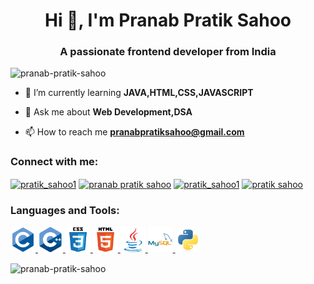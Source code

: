 <h1 align="center">Hi 👋, I'm Pranab Pratik Sahoo</h1>
<h3 align="center">A passionate frontend developer from India</h3>

<p align="left"> <img src="https://komarev.com/ghpvc/?username=pranab-pratik-sahoo&label=Profile%20views&color=0e75b6&style=flat" alt="pranab-pratik-sahoo" /> </p>

- 🌱 I’m currently learning **JAVA,HTML,CSS,JAVASCRIPT**

- 💬 Ask me about **Web Development,DSA**

- 📫 How to reach me **pranabpratiksahoo@gmail.com**

<h3 align="left">Connect with me:</h3>
<p align="left">
<a href="https://twitter.com/pratik_sahoo1" target="blank"><img align="center" src="![image](https://github.com/Pranab-Pratik-Sahoo/Pranab-Pratik-Sahoo/assets/126647897/fc7ba522-2551-4a3e-8d3f-6005f5dd9ed7)" alt="pratik_sahoo1" height="30" width="40" /></a>
<a href="https://linkedin.com/in/pranab pratik sahoo" target="blank"><img align="center" src="![image](https://github.com/Pranab-Pratik-Sahoo/Pranab-Pratik-Sahoo/assets/126647897/75c30549-a349-4c38-92fb-7081d1177caa)" alt="pranab pratik sahoo" height="30" width="40" /></a>
<a href="https://instagram.com/pratik_sahoo1" target="blank"><img align="center" src="![image](https://github.com/Pranab-Pratik-Sahoo/Pranab-Pratik-Sahoo/assets/126647897/3c75eb5b-287a-4429-a159-e3aab47b57ef)" alt="pratik_sahoo1" height="30" width="40" /></a>
<a href="https://www.youtube.com/c/pratik sahoo" target="blank"><img align="center" src="![image](https://github.com/Pranab-Pratik-Sahoo/Pranab-Pratik-Sahoo/assets/126647897/f65baa24-bc39-4e64-a310-fe943e6e27dd)" alt="pratik sahoo" height="30" width="40" /></a>
</p>

<h3 align="left">Languages and Tools:</h3>
<p align="left"> <a href="https://www.cprogramming.com/" target="_blank" rel="noreferrer"> <img src="https://raw.githubusercontent.com/devicons/devicon/master/icons/c/c-original.svg" alt="c" width="40" height="40"/> </a> <a href="https://www.w3schools.com/cpp/" target="_blank" rel="noreferrer"> <img src="https://raw.githubusercontent.com/devicons/devicon/master/icons/cplusplus/cplusplus-original.svg" alt="cplusplus" width="40" height="40"/> </a> <a href="https://www.w3schools.com/css/" target="_blank" rel="noreferrer"> <img src="https://raw.githubusercontent.com/devicons/devicon/master/icons/css3/css3-original-wordmark.svg" alt="css3" width="40" height="40"/> </a> <a href="https://www.w3.org/html/" target="_blank" rel="noreferrer"> <img src="https://raw.githubusercontent.com/devicons/devicon/master/icons/html5/html5-original-wordmark.svg" alt="html5" width="40" height="40"/> </a> <a href="https://www.java.com" target="_blank" rel="noreferrer"> <img src="https://raw.githubusercontent.com/devicons/devicon/master/icons/java/java-original.svg" alt="java" width="40" height="40"/> </a> <a href="https://www.mysql.com/" target="_blank" rel="noreferrer"> <img src="https://raw.githubusercontent.com/devicons/devicon/master/icons/mysql/mysql-original-wordmark.svg" alt="mysql" width="40" height="40"/> </a> <a href="https://www.python.org" target="_blank" rel="noreferrer"> <img src="https://raw.githubusercontent.com/devicons/devicon/master/icons/python/python-original.svg" alt="python" width="40" height="40"/> </a> </p>

<p><img align="center" src="https://github-readme-stats.vercel.app/api/top-langs?username=pranab-pratik-sahoo&show_icons=true&locale=en&layout=compact" alt="pranab-pratik-sahoo" /></p>

<!---
Pranab-Pratik-Sahoo/Pranab-Pratik-Sahoo is a ✨ special ✨ repository because its `README.md` (this file) appears on your GitHub profile.
You can click the Preview link to take a look at your changes.
--->
